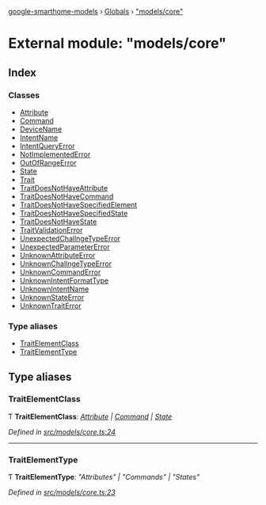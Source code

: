 [google-smarthome-models](../README.md) › [Globals](../globals.md) › ["models/core"](_models_core_.md)

# External module: "models/core"

## Index

### Classes

* [Attribute](../classes/_models_core_.attribute.md)
* [Command](../classes/_models_core_.command.md)
* [DeviceName](../classes/_models_core_.devicename.md)
* [IntentName](../classes/_models_core_.intentname.md)
* [IntentQueryError](../classes/_models_core_.intentqueryerror.md)
* [NotImplementedError](../classes/_models_core_.notimplementederror.md)
* [OutOfRangeError](../classes/_models_core_.outofrangeerror.md)
* [State](../classes/_models_core_.state.md)
* [Trait](../classes/_models_core_.trait.md)
* [TraitDoesNotHaveAttribute](../classes/_models_core_.traitdoesnothaveattribute.md)
* [TraitDoesNotHaveCommand](../classes/_models_core_.traitdoesnothavecommand.md)
* [TraitDoesNotHaveSpecifiedElement](../classes/_models_core_.traitdoesnothavespecifiedelement.md)
* [TraitDoesNotHaveSpecifiedState](../classes/_models_core_.traitdoesnothavespecifiedstate.md)
* [TraitDoesNotHaveState](../classes/_models_core_.traitdoesnothavestate.md)
* [TraitValidationError](../classes/_models_core_.traitvalidationerror.md)
* [UnexpectedChallngeTypeError](../classes/_models_core_.unexpectedchallngetypeerror.md)
* [UnexpectedParameterError](../classes/_models_core_.unexpectedparametererror.md)
* [UnknownAttributeError](../classes/_models_core_.unknownattributeerror.md)
* [UnknownChallngeTypeError](../classes/_models_core_.unknownchallngetypeerror.md)
* [UnknownCommandError](../classes/_models_core_.unknowncommanderror.md)
* [UnknownIntentFormatType](../classes/_models_core_.unknownintentformattype.md)
* [UnknownIntentName](../classes/_models_core_.unknownintentname.md)
* [UnknownStateError](../classes/_models_core_.unknownstateerror.md)
* [UnknownTraitError](../classes/_models_core_.unknowntraiterror.md)

### Type aliases

* [TraitElementClass](_models_core_.md#traitelementclass)
* [TraitElementType](_models_core_.md#traitelementtype)

## Type aliases

###  TraitElementClass

Ƭ **TraitElementClass**: *[Attribute](../classes/_models_core_.attribute.md) | [Command](../classes/_models_core_.command.md) | [State](../classes/_models_core_.state.md)*

*Defined in [src/models/core.ts:24](https://github.com/galactic1969/google-smarthome-models/blob/633871f/src/models/core.ts#L24)*

___

###  TraitElementType

Ƭ **TraitElementType**: *"Attributes" | "Commands" | "States"*

*Defined in [src/models/core.ts:23](https://github.com/galactic1969/google-smarthome-models/blob/633871f/src/models/core.ts#L23)*

